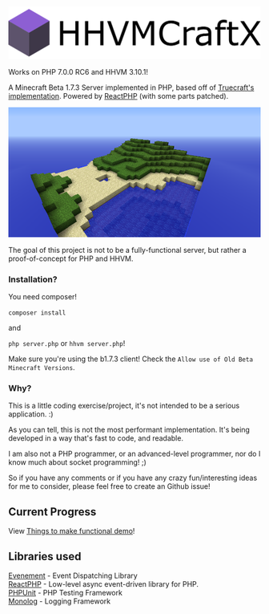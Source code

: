 ![logo](https://raw.githubusercontent.com/atarwn/HHVMCraft-X/master/docs/hhvmcraft.png)

Works on PHP 7.0.0 RC6 and HHVM 3.10.1!

A Minecraft Beta 1.7.3 Server implemented in PHP, based off of 
[Truecraft's implementation](https://github.com/SirCmpwn/TrueCraft). Powered by [ReactPHP](http://reactphp.org/) (with some parts patched).

![demo](https://raw.githubusercontent.com/atarwn/HHVMCraft-X/master/docs/demo.png)

The goal of this project is not to be a fully-functional server,
but rather a proof-of-concept for PHP and HHVM.

### Installation?

You need composer!

`composer install`

and

`php server.php` or `hhvm server.php`!

Make sure you're using the b1.7.3 client! Check the `Allow use of Old Beta Minecraft Versions`.

### Why?

This is a little coding exercise/project, it's not intended to be a serious 
application. :)

As you can tell, this is not the most performant implementation. It's being
developed in a way that's fast to code, and readable.

I am also not a PHP programmer, or an advanced-level programmer, nor do I know much about socket programming! ;)

So if you have any comments or if you have any crazy fun/interesting ideas for me to consider, please feel free to create an Github issue!

## Current Progress

View [Things to make functional demo](https://github.com/atarwn/HHVMCraft/issues/1)!

## Libraries used

[Evenement](https://github.com/igorw/evenement) - Event Dispatching Library  
[ReactPHP](https://github.com/reactphp/react) - Low-level async event-driven library for PHP.  
[PHPUnit](https://phpunit.de) - PHP Testing Framework  
[Monolog](https://github.com/Seldaek/monolog) - Logging Framework  
